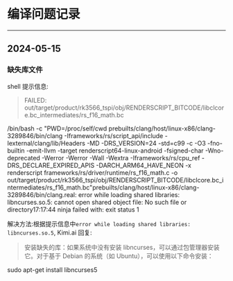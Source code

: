 # 编译问题记录
---

## 2024-05-15

### 缺失库文件

shell 提示信息:

> FAILED: out/target/product/rk3566_tspi/obj/RENDERSCRIPT_BITCODE/libclcore.bc_intermediates/rs_f16_math.bc

/bin/bash -c "PWD=/proc/self/cwd prebuilts/clang/host/linux-x86/clang-3289846/bin/clang -Iframeworks/rs/script_api/include -Iexternal/clang/lib/Headers -MD -DRS_VERSION=24 -std=c99 -c -O3 -fno-builtin -emit-llvm -target renderscript64-linux-android -fsigned-char -Wno-deprecated -Werror -Werror -Wall -Wextra -Iframeworks/rs/cpu_ref -DRS_DECLARE_EXPIRED_APIS -DARCH_ARM64_HAVE_NEON -x renderscript frameworks/rs/driver/runtime/rs_f16_math.c -o out/target/product/rk3566_tspi/obj/RENDERSCRIPT_BITCODE/libclcore.bc_intermediates/rs_f16_math.bc"prebuilts/clang/host/linux-x86/clang-3289846/bin/clang.real: error while loading shared libraries: libncurses.so.5: cannot open shared object file: No such file or directory17:17:44 ninja failed with: exit status 1

解决方法:根据提示信息中`error while loading shared libraries: libncurses.so.5`, Kimi.ai 回复:

> 安装缺失的库：如果系统中没有安装 libncurses，可以通过包管理器安装它。对于基于 Debian 的系统（如 Ubuntu），可以使用以下命令安装：

sudo apt-get install libncurses5